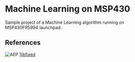 # Machine Learning on MSP430

Sample project of a Machine Learning algorithm running on MSP430FR5994 launchpad.

## References

![AEP](https://github.com/Edge-Learning-Machine/AEP)
|[libfixed](https://github.com/CMUAbstract/libfixed/tree/b6a5caf12468fd4d573f17f1984706e1b9f5bcc0)